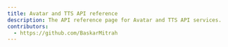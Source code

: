 ```yaml
---
title: Avatar and TTS API reference
description: The API reference page for Avatar and TTS API services.
contributors:
  - https://github.com/BaskarMitrah
---
```


<RedoclyAPIBlock src="/audio-video-firefly-services/openapi/ttsapi.json" scrollYOffset={64} generateCodeSamples="languages: ['curl']" />
